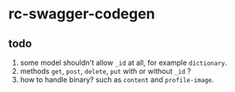 # rc-swagger-codegen


## todo

1. some model shouldn't allow `_id` at all, for example `dictionary`.
1. methods `get`, `post`, `delete`, `put` with or without `_id` ?
1. how to handle binary? such as `content` and `profile-image`.